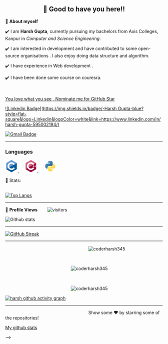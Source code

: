 <h2 align=center>👋 Good to have you here!!</h2>

🌱 **About myself**<br>

✔️ I am **Harsh Gupta**, currently pursuing my bachelors from Axis Colleges, Kanpur in *Computer and Science Engineering*. <br>

✔️ I am interested in development and have contributed to some open-source organisations . I also enjoy doing data structure and algorithm. <br>

✔️ I have experience in Web development .<br>

✔️ I have been done some course on couresra.<br>

<br>

<a href="https://stars.github.com/nominate/">You love what you see , Nominate me for GitHub Star </a>

[![Linkedin Badge](https://img.shields.io/badge/-Harsh Gupta-blue?style=flat-square&logo=Linkedin&logoColor=white&link=https://www.linkedin.com/in/harsh-gupta-595002194/)](https://www.linkedin.com/in/harsh-gupta-595002194/)

[![Gmail Badge](https://img.shields.io/badge/-harsh97310@gmail.com-c14438?style=flat-square&logo=Gmail&logoColor=white&link=mailto:harsh97310@gmail.com)](mailto:harsh97310@gmail.com)

---
<h3 align="left">Languages</h3>
<p align="left"> <a href="https://www.cprogramming.com/" target="_blank"> <img src="https://raw.githubusercontent.com/devicons/devicon/master/icons/c/c-original.svg" alt="c" width="40" height="40"/> </a> &emsp; <a href="https://www.w3schools.com/cpp/" target="_blank"> <img src="https://raw.githubusercontent.com/devicons/devicon/master/icons/cplusplus/cplusplus-original.svg" alt="cplusplus" width="40" height="40"/> </a> &emsp; <a href="https://www.python.org" target="_blank"> <img src="https://raw.githubusercontent.com/devicons/devicon/master/icons/python/python-original.svg" alt="python" width="40" height="40"/> </a> </p>



 📶 Stats:<br><br>
 
 [![Top Langs](https://github-readme-stats.vercel.app/api/top-langs/?username=coderharsh345&theme=dark&layout=compact&align=right&width=40%)](https://github.com/anuraghazra/github-readme-stats)
 
 ---
 
🌱 **Profile Views**&nbsp;&nbsp;&nbsp;&nbsp;&nbsp;&nbsp;&nbsp;
![visitors](https://profile-counter.glitch.me/coderharsh345/count.svg?align=center)

 ![Github stats](https://github-readme-stats.vercel.app/api?username=coderharsh345)  
 
 
 <hr>
 
 
 [![GitHub Streak](https://github-readme-streak-stats.herokuapp.com/?user=coderharsh345&currStreakNum=2FD3EB&fire=orange&sideLabels=F00&theme=nightowl)](https://git.io/streak-stats)       
         

---
<p>&emsp;&emsp;&emsp;&emsp;&emsp;&emsp;&emsp;&emsp;&emsp;&emsp;&emsp;&emsp;&emsp;&emsp;&emsp;&emsp;&emsp;&emsp;&emsp;<img align="center" src="https://github-readme-stats.vercel.app/api/top-langs?username=coderharsh345&show_icons=true&locale=en&layout=compact" alt="coderharsh345" /></p>
<br>
<p>&emsp;&emsp;&emsp;&emsp;&emsp;&emsp;&emsp;&emsp;&emsp;&emsp;&emsp;&emsp;&emsp;&emsp;&emsp;<img align="center" src="https://github-readme-stats.vercel.app/api?username=coderharsh345&show_icons=true&locale=en" alt="coderharsh345" /></p>
<br>
<p>&emsp;&emsp;&emsp;&emsp;&emsp;&emsp;&emsp;&emsp;&emsp;&emsp;&emsp;&emsp;&emsp;&emsp;&emsp;<img align="center" src="https://github-readme-streak-stats.herokuapp.com/?user=coderharsh345&" alt="coderharsh345" /></p>
 

[![harsh github activity graph](https://activity-graph.herokuapp.com/graph?username=coderharsh345&theme=react-dark)](https://github.com/riti2409/github-readme-activity-graph)

  

---
  </code>
  &emsp;&emsp;&emsp;&emsp;&emsp;&emsp;&emsp;&emsp;&emsp;&emsp;&emsp;&emsp;&emsp;&emsp;&emsp;&emsp;&emsp;&emsp;&emsp;Show some  ❤️  by starring some of the repositories!
<br>
</p>


[My github stats](https://github-readme-stats.vercel.app/api?username=coderharsh345&show_icons=true&title_color=fff&icon_color=79ff97&text_color=9f9f9f&bg_color=151515&count_private=true&width=40%&align=left) 





 -->
